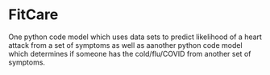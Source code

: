 # FitCare
One python code model which uses data sets to predict likelihood of a heart attack from a set of symptoms as well as aanother python code model which determines if someone has the cold/flu/COVID from another set of symptoms.
